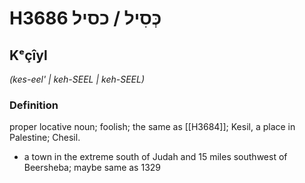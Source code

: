 # H3686 כְּסִיל / כסיל

## Kᵉçîyl

_(kes-eel' | keh-SEEL | keh-SEEL)_

### Definition

proper locative noun; foolish; the same as [[H3684]]; Kesil, a place in Palestine; Chesil.

- a town in the extreme south of Judah and 15 miles southwest of Beersheba; maybe same as 1329

